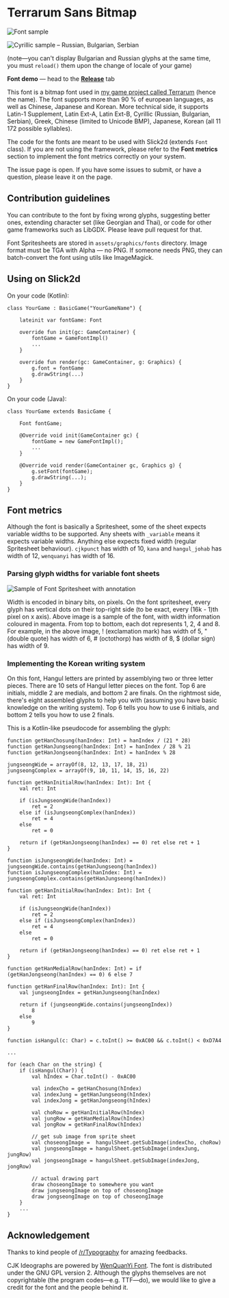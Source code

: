 # Terrarum Sans Bitmap

![Font sample](https://github.com/minjaesong/Terrarum-sans-bitmap/blob/master/font_test_3.PNG)

![Cyrillic sample – Russian, Bulgarian, Serbian](https://github.com/minjaesong/Terrarum-sans-bitmap/blob/master/terrarum_sans_cyrillic_2.png)

(note—you can't display Bulgarian and Russian glyphs at the same time, you must ```reload()``` them upon the change of locale of your game)

**Font demo** — head to the **[Release](https://github.com/minjaesong/Terrarum-sans-bitmap/releases)** tab

This font is a bitmap font used in [my game project called Terrarum](https://gitlab.com/minjaesong/terrarum) (hence the name). The font supports more than 90 % of european languages, as well as Chinese, Japanese and Korean. More technical side, it supports Latin-1 Supplement, Latin Ext-A, Latin Ext-B, Cyrillic (Russian, Bulgarian, Serbian), Greek, Chinese (limited to Unicode BMP), Japanese, Korean (all 11 172 possible syllables).

The code for the fonts are meant to be used with Slick2d (extends ```Font``` class). If you are not using the framework, please refer to the __Font metrics__ section to implement the font metrics correctly on your system.

The issue page is open. If you have some issues to submit, or have a question, please leave it on the page.


## Contribution guidelines

You can contribute to the font by fixing wrong glyphs, suggesting better ones, extending character set (like Georgian and Thai), or code for other game frameworks such as LibGDX. Please leave pull request for that.

Font Spritesheets are stored in ```assets/graphics/fonts``` directory. Image format must be TGA with Alpha — no PNG. If someone needs PNG, they can batch-convert the font using utils like ImageMagick.


## Using on Slick2d

On your code (Kotlin):

    class YourGame : BasicGame("YourGameName") {

        lateinit var fontGame: Font
    
        override fun init(gc: GameContainer) {
            fontGame = GameFontImpl()
            ...
        }
        
        override fun render(gc: GameContainer, g: Graphics) {
            g.font = fontGame
            g.drawString(...)
        }
    }
    
On your code (Java):

    class YourGame extends BasicGame {

        Font fontGame;
    
        @Override void init(GameContainer gc) {
            fontGame = new GameFontImpl();
            ...
        }
        
        @Override void render(GameContainer gc, Graphics g) {
            g.setFont(fontGame);
            g.drawString(...);
        }
    }

## Font metrics

Although the font is basically a Spritesheet, some of the sheet expects variable widths to be supported. Any sheets with ```_variable``` means it expects variable widths. Anything else expects fixed width (regular Spritesheet behaviour). ```cjkpunct``` has width of 10, ```kana``` and ```hangul_johab``` has width of 12, ```wenquanyi``` has width of 16.

### Parsing glyph widths for variable font sheets

![Sample of Font Spritesheet with annotation](https://github.com/minjaesong/Terrarum-sans-bitmap/blob/master/width_bit_encoding_annotated.png)

Width is encoded in binary bits, on pixels. On the font spritesheet, every glyph has vertical dots on their top-right side (to be exact, every (16k - 1)th pixel on x axis). Above image is a sample of the font, with width information coloured in magenta. From top to bottom, each dot represents 1, 2, 4 and 8. For example, in the above image, ! (exclamation mark) has width of 5, " (double quote) has width of 6, # (octothorp) has width of 8, $ (dollar sign) has width of 9.

### Implementing the Korean writing system

On this font, Hangul letters are printed by assemblying two or three letter pieces. There are 10 sets of Hangul letter pieces on the font. Top 6 are initials, middle 2 are medials, and bottom 2 are finals. On the rightmost side, there's eight assembled glyphs to help you with (assuming you have basic knowledge on the writing system). Top 6 tells you how to use 6 initials, and bottom 2 tells you how to use 2 finals.

This is a Kotlin-like pseudocode for assembling the glyph:

    function getHanChosung(hanIndex: Int) = hanIndex / (21 * 28)
    function getHanJungseong(hanIndex: Int) = hanIndex / 28 % 21
    function getHanJongseong(hanIndex: Int) = hanIndex % 28

    jungseongWide = arrayOf(8, 12, 13, 17, 18, 21)
    jungseongComplex = arrayOf(9, 10, 11, 14, 15, 16, 22)
    
    function getHanInitialRow(hanIndex: Int): Int {
        val ret: Int

        if (isJungseongWide(hanIndex))
            ret = 2
        else if (isJungseongComplex(hanIndex))
            ret = 4
        else
            ret = 0

        return if (getHanJongseong(hanIndex) == 0) ret else ret + 1
    }
    
    function isJungseongWide(hanIndex: Int) = jungseongWide.contains(getHanJungseong(hanIndex))
    function isJungseongComplex(hanIndex: Int) = jungseongComplex.contains(getHanJungseong(hanIndex))

    function getHanInitialRow(hanIndex: Int): Int {
        val ret: Int

        if (isJungseongWide(hanIndex))
            ret = 2
        else if (isJungseongComplex(hanIndex))
            ret = 4
        else
            ret = 0

        return if (getHanJongseong(hanIndex) == 0) ret else ret + 1
    }

    function getHanMedialRow(hanIndex: Int) = if (getHanJongseong(hanIndex) == 0) 6 else 7

    function getHanFinalRow(hanIndex: Int): Int {
        val jungseongIndex = getHanJungseong(hanIndex)

        return if (jungseongWide.contains(jungseongIndex))
            8
        else
            9
    }
    
    function isHangul(c: Char) = c.toInt() >= 0xAC00 && c.toInt() < 0xD7A4
    
    ...
    
    for (each Char on the string) {
        if (isHangul(Char)) {
            val hIndex = Char.toInt() - 0xAC00

            val indexCho = getHanChosung(hIndex)
            val indexJung = getHanJungseong(hIndex)
            val indexJong = getHanJongseong(hIndex)

            val choRow = getHanInitialRow(hIndex)
            val jungRow = getHanMedialRow(hIndex)
            val jongRow = getHanFinalRow(hIndex)

            // get sub image from sprite sheet
            val choseongImage =  hangulSheet.getSubImage(indexCho, choRow)
            val jungseongImage = hangulSheet.getSubImage(indexJung, jungRow)
            val jongseongImage = hangulSheet.getSubImage(indexJong, jongRow)
            
            // actual drawing part
            draw choseongImage to somewhere you want
            draw jungseongImage on top of choseongImage
            draw jongseongImage on top of choseongImage
        }
        ...
    }

## Acknowledgement

Thanks to kind people of [/r/Typography](https://www.reddit.com/r/typography/) for amazing feedbacks.

CJK Ideographs are powered by [WenQuanYi Font](http://wenq.org/wqy2/index.cgi?BitmapSong). The font is distributed under the GNU GPL version 2. Although the glyphs themselves are not copyrightable (the program codes—e.g. TTF—do), we would like to give a credit for the font and the people behind it.
